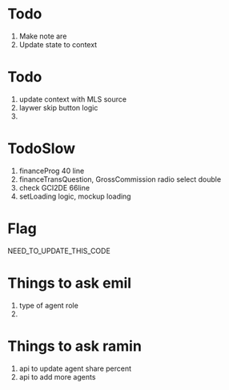 # Todo
1. Make note are
2. Update state to context

# Todo
1. update context with MLS source
2. laywer skip button logic
3. 

# TodoSlow
1. financeProg 40 line
2. financeTransQuestion, GrossCommission radio select double
3. check GCI2DE 66line
4. setLoading logic, mockup loading

# Flag
NEED_TO_UPDATE_THIS_CODE

# Things to ask emil
1. type of agent role
2. 

# Things to ask ramin
1. api to update agent share percent
2. api to add more agents 

